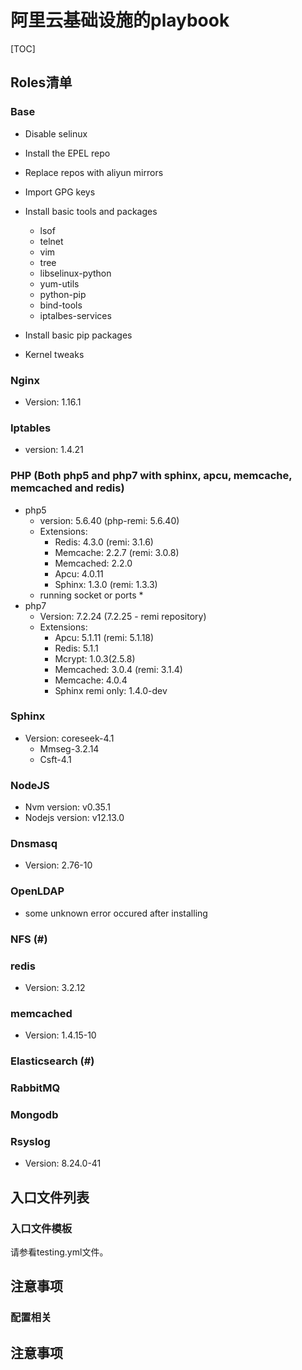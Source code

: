 # 阿里云基础设施的playbook





[TOC]



## Roles清单

### Base

* Disable selinux 
* Install the EPEL repo
* Replace repos with aliyun mirrors
* Import GPG keys
* Install basic tools and packages
  * lsof
  * telnet
  * vim 
  * tree
  * libselinux-python
  * yum-utils
  * python-pip
  * bind-tools
  * iptalbes-services
  
* Install basic pip packages
* Kernel tweaks

### Nginx
* Version: 1.16.1

### Iptables
* version: 1.4.21

### PHP (Both php5 and php7 with sphinx, apcu, memcache, memcached and redis)
* php5
    * version: 5.6.40  (php-remi: 5.6.40)
    * Extensions:
      * Redis: 4.3.0 (remi: 3.1.6)
      * Memcache: 2.2.7 (remi: 3.0.8)
      * Memcached: 2.2.0
      * Apcu: 4.0.11
      * Sphinx: 1.3.0 (remi: 1.3.3)
    * running socket or ports
      * 
* php7
    * Version: 7.2.24 (7.2.25 - remi repository)
    * Extensions:
        * Apcu: 5.1.11 (remi: 5.1.18)
        * Redis: 5.1.1
        * Mcrypt: 1.0.3(2.5.8) 
        * Memcached: 3.0.4 (remi: 3.1.4)
        * Memcache: 4.0.4
        * Sphinx remi only: 1.4.0-dev

### Sphinx

* Version: coreseek-4.1
  * Mmseg-3.2.14
  * Csft-4.1

### NodeJS

* Nvm version: v0.35.1
* Nodejs version: v12.13.0

### Dnsmasq

*  Version: 2.76-10

### OpenLDAP

* some unknown error occured after installing

### NFS (#)

### redis
* Version: 3.2.12

### memcached

* Version: 1.4.15-10

### Elasticsearch (#)

### RabbitMQ

### Mongodb

### Rsyslog

* Version: 8.24.0-41

## 入口文件列表

### 入口文件模板

请参看testing.yml文件。



## 注意事项

### 配置相关
## 注意事项

